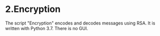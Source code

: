 # 2.Encryption
The script "Encryption" encodes and decodes messages using RSA. It is written with Python 3.7. There is no GUI.
